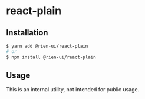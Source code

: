 # react-plain

## Installation

```sh
$ yarn add @rien-ui/react-plain
# or
$ npm install @rien-ui/react-plain
```

## Usage

This is an internal utility, not intended for public usage.
